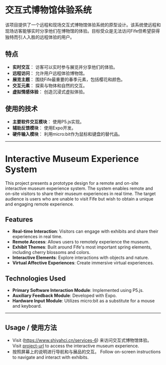 # 交互式博物馆体验系统 
该项目提供了一个远程和现场交互式博物馆体验系统的原型设计。该系统使远程和现场访客能够实时分享他们在博物馆的体验。目标受众是无法访问Fife但希望获得独特而引人入胜的远程体验的用户。

## 特点

- **实时交互**：
  访客可以实时参与展览并分享他们的体验。
- **远程访问**：
  允许用户远程体验博物馆。
- **展览主题**：
  围绕Fife最重要的春季元素，包括樱花和颜色。
- **交互元素**：
  探索与物体和自然的交互。 
- **虚拟情感体验**：
  创造沉浸式虚拟体验。

## 使用的技术

- **主要软件交互模块**：
  使用P5.js实现。  
- **辅助反馈模块**：
  使用Expo开发。  
- **硬件输入模块**：
  利用micro:bit作为鼠标和键盘的替代品。
-------------------------------------------------------------------------------------------------------
# Interactive Museum Experience System 

This project presents a prototype design for a remote and on-site interactive museum experience system. The system enables remote and on-site visitors to share their museum experiences in real time. The target audience is users who are unable to visit Fife but wish to obtain a unique and engaging remote experience.

## Features

- **Real-time Interaction**:
  Visitors can engage with exhibits and share their experiences in real time.
- **Remote Access**:
  Allows users to remotely experience the museum. 
- **Exhibit Themes**:
  Built around Fife's most important spring elements, including cherry blossoms and colors.  
- **Interactive Elements**:
  Explore interactions with objects and nature.
- **Virtual Affective Experiences**:
  Create immersive virtual experiences.

## Technologies Used

- **Primary Software Interaction Module**:
  Implemented using P5.js. 
- **Auxiliary Feedback Module**:
  Developed with Expo.
- **Hardware Input Module**:
  Utilizes micro:bit as a substitute for a mouse and keyboard.

-----------------------------------------------------------------------------------------------------------
## Usage / 使用方法

- Visit (https://www.shiyahci.cn/services-6) 来访问交互式博物馆体验。
  Visit [project-url](https://www.shiyahci.cn/services-6) to access the interactive museum experience.
- 按照屏幕上的说明进行导航和与展品的交互。 Follow on-screen instructions to navigate and interact with exhibits.



